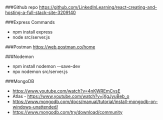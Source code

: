 ###Github repo
https://github.com/LinkedInLearning/react-creating-and-hosting-a-full-stack-site-3209140

###Express Commands
- npm install express
- node src/server.js

###Postman
https://web.postman.co/home

###Nodemon
- npm install nodemon --save-dev
- npx nodemon src/server.js

###MongoDB
- https://www.youtube.com/watch?v=4nKWREmCvsE
- Atlas - https://www.youtube.com/watch?v=jXgJyuBeb_o
- https://www.mongodb.com/docs/manual/tutorial/install-mongodb-on-windows-unattended/
- https://www.mongodb.com/try/download/community